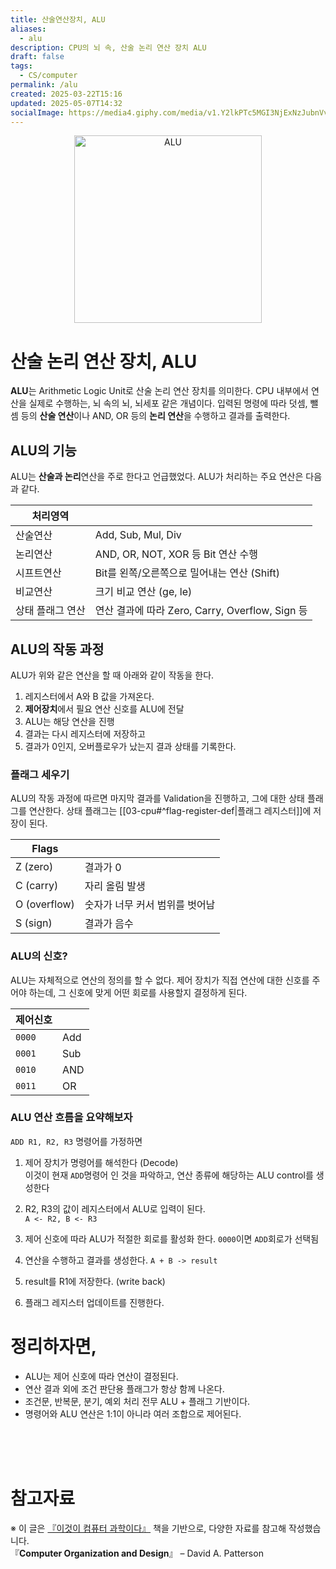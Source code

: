 ```yaml
---
title: 산술연산장치, ALU
aliases:
  - alu
description: CPU의 뇌 속, 산술 논리 연산 장치 ALU
draft: false
tags:
  - CS/computer
permalink: /alu
created: 2025-03-22T15:16
updated: 2025-05-07T14:32
socialImage: https://media4.giphy.com/media/v1.Y2lkPTc5MGI3NjExNzJubnVvMXFia2UxcW16dTBiMTd4NjQyYTZucXVldW1oNDFyMHF3YSZlcD12MV9pbnRlcm5hbF9naWZfYnlfaWQmY3Q9Zw/10pOjRQeiyb0ZO/giphy.gif
---
```


<p align="center">
  <img src="https://media4.giphy.com/media/v1.Y2lkPTc5MGI3NjExNzJubnVvMXFia2UxcW16dTBiMTd4NjQyYTZucXVldW1oNDFyMHF3YSZlcD12MV9pbnRlcm5hbF9naWZfYnlfaWQmY3Q9Zw/10pOjRQeiyb0ZO/giphy.gif" alt="ALU" width="300">
</p>

# 산술 논리 연산 장치, ALU

**ALU**는 Arithmetic Logic Unit로 산술 논리 연산 장치를 의미한다. CPU 내부에서 연산을 실제로 수행하는, 뇌 속의 뇌, 뇌세포 같은 개념이다. 입력된 명령에 따라 덧셈, 뺄셈 등의 **산술 연산**이나 AND, OR 등의 **논리 연산**을 수행하고 결과를 출력한다.

## ALU의 기능

ALU는 **산술과 논리**연산을 주로 한다고 언급했었다. ALU가 처리하는 주요 연산은 다음과 같다.  

| 처리영역      |                                         |
| --------- | --------------------------------------- |
| 산술연산      | Add, Sub, Mul, Div                      |
| 논리연산      | AND, OR, NOT, XOR 등 Bit 연산 수행           |
| 시프트연산     | Bit를 왼쪽/오른쪽으로 밀어내는 연산 (Shift)           |
| 비교연산      | 크기 비교 연산 (ge, le)                       |
| 상태 플래그 연산 | 연산 결과에 따라 Zero, Carry, Overflow, Sign 등 |

## ALU의 작동 과정

ALU가 위와 같은 연산을 할 때 아래와 같이 작동을 한다.

1. 레지스터에서 A와 B 값을 가져온다.
2. **제어장치**에서 필요 연산 신호를 ALU에 전달
3. ALU는 해당 연산을 진행
4. 결과는 다시 레지스터에 저장하고
5. 결과가 0인지, 오버플로우가 났는지 결과 상태를 기록한다.
### 플래그 세우기

ALU의 작동 과정에 따르면 마지막 결과를 Validation을 진행하고, 그에 대한 상태 플래그를 연산한다. 상태 플래그는 [[03-cpu#^flag-register-def|플래그 레지스터]]에 저장이 된다.

| Flags        |                   |
| ------------ | ----------------- |
| Z (zero)     | 결과가 0             |
| C (carry)    | 자리 올림 발생          |
| O (overflow) | 숫자가 너무 커서 범위를 벗어남 |
| S (sign)     | 결과가 음수            |

### ALU의 신호?

ALU는 자체적으로 연산의 정의를 할 수 없다. 제어 장치가 직접 연산에 대한 신호를 주어야 하는데, 그 신호에 맞게 어떤 회로를 사용할지 결정하게 된다.

| 제어신호   |     |
| ------ | --- |
| `0000` | Add |
| `0001` | Sub |
| `0010` | AND |
| `0011` | OR  |

### ALU 연산 흐름을 요약해보자

`ADD R1, R2, R3` 명령어를 가정하면

1. 제어 장치가 명령어를 해석한다 (Decode)  
이것이 현재 `ADD`명령어 인 것을 파악하고, 연산 종류에 해당하는 ALU control를 생성한다

2. R2, R3의 값이 레지스터에서 ALU로 입력이 된다.  
`A <- R2, B <- R3`

3. 제어 신호에 따라 ALU가 적절한 회로를 활성화 한다.
`0000`이면 `ADD`회로가 선택됨

4. 연산을 수행하고 결과를 생성한다.
`A + B -> result`

5. result를 R1에 저장한다. (write back)
6. 플래그 레지스터 업데이트를 진행한다.

# 정리하자면,

- ALU는 제어 신호에 따라 연산이 결정된다.
- 연산 결과 외에 조건 판단용 플래그가 항상 함께 나온다.
- 조건문, 반복문, 분기, 예외 처리 전무 ALU + 플래그 기반이다.
- 명령어와 ALU 연산은 1:1이 아니라 여러 조합으로 제어된다. 

</br></br></br>
# 참고자료

※ 이 글은 [『이것이 컴퓨터 과학이다』](https://product.kyobobook.co.kr/detail/S000214014967) 책을 기반으로, 다양한 자료를 참고해 작성했습니다.  
『**Computer Organization and Design**』 – David A. Patterson  
